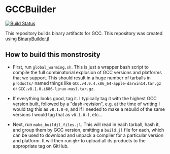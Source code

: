 # GCCBuilder

[![Build Status](https://travis-ci.org/staticfloat/GCCBuilder.svg?branch=master)](https://travis-ci.org/quinnj/MbedTLSBuilder)

This repository builds binary artifacts for GCC.  This repository was created using [BinaryBuilder.jl](https://github.com/JuliaPackaging/BinaryBuilder.jl)

## How to build this monstrosity

* First, run `global_warming.sh`.  This is just a wrapper bash script to compile the full combinatorial explosion of GCC versions and platforms that we support.  This should result in a huge number of tarballs in `products/` named things like `GCC.v4.9.4.x86_64-apple-darwin14.tar.gz` or `GCC.v8.1.0.i686-linux-musl.tar.gz`.

* If everything looks good, tag it.  I typically tag it with the highest GCC version built, followed by a "dash-revision", e.g. at the time of writing I would tag this as `v8.1.0-0`, and if I needed to make a rebuild of the same versions I would tag that as `v8.1.0-1`, etc...

* Next, run `make_buildjl_files.jl`.  This will read in each tarball, hash it, and group them by GCC version, emitting a `build.jl` file for each, which can be used to download and unpack a compiler for a particular version and platform.  It will then run `ghr` to upload all its products to the appropriate tag on GitHub.
